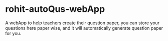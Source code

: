 # rohit-autoQus-webApp
A webApp to help teachers create their question paper, you can store your questions here paper wise, and it will automatically generate question paper for you.


